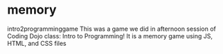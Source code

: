 # memory
intro2programminggame
This was a game we did in afternoon session of Coding Dojo class: Intro to Programming! 
It is a memory game using JS, HTML, and CSS files 
